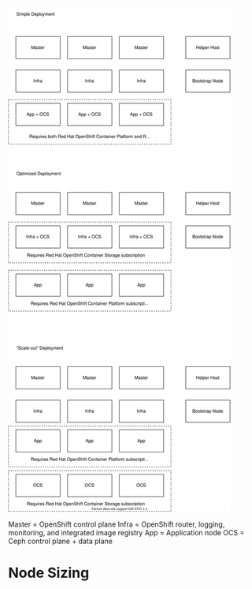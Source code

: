 ![Deployment Diagram](ocs_on_vsphere.svg "Deployment Diagram")

Master = OpenShift control plane
Infra = OpenShift router, logging, monitoring, and integrated image registry
App = Application node
OCS = Ceph control plane + data plane

# Node Sizing

